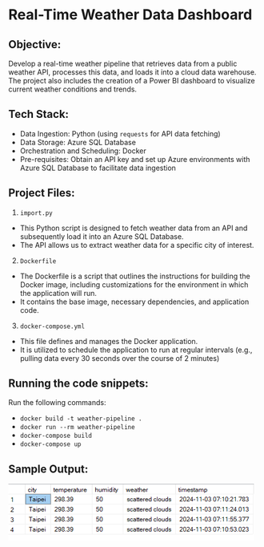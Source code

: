 # Real-Time Weather Data Dashboard

## Objective: 
Develop a real-time weather pipeline that retrieves data from a public weather API, processes this data, and loads it into a cloud data warehouse. The project also includes the creation of a Power BI dashboard to visualize current weather conditions and trends.

## Tech Stack:
- Data Ingestion: Python (using `requests` for API data fetching)
- Data Storage: Azure SQL Database
- Orchestration and Scheduling: Docker
- Pre-requisites: Obtain an API key and set up Azure environments with Azure SQL Database to facilitate data ingestion

## Project Files:

1. `import.py`
- This Python script is designed to fetch weather data from an API and subsequently load it into an Azure SQL Database.
- The API allows us to extract weather data for a specific city of interest.
  
2. `Dockerfile`
- The Dockerfile is a script that outlines the instructions for building the Docker image, including customizations for the environment in which the application will run.
- It contains the base image, necessary dependencies, and application code.

3. `docker-compose.yml`
- This file defines and manages the Docker application.
- It is utilized to schedule the application to run at regular intervals (e.g., pulling data every 30 seconds over the course of 2 minutes)


## Running the code snippets:
Run the following commands:
- `docker build -t weather-pipeline .`
- `docker run --rm weather-pipeline`
- `docker-compose build`
- `docker-compose up`

## Sample Output:

![alt test](https://github.com/0311nj/weather/blob/40de6ec6140f739a1bd09b3ef694a83ada593823/sql%20DB.png)



  

